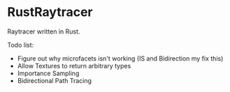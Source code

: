 # RustRaytracer

Raytracer written in Rust.

Todo list:
* Figure out why microfacets isn't working (IS and Bidirection my fix this)
* Allow Textures to return arbitrary types
* Importance Sampling
* Bidirectional Path Tracing
